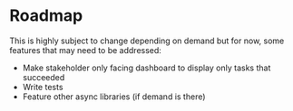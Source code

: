 # Roadmap

This is highly subject to change depending on demand but for now, some features that may need to be addressed:

 - Make stakeholder only facing dashboard to display only tasks that succeeded
 - Write tests
 - Feature other async libraries (if demand is there)